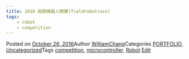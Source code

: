 ```yaml
---
title: 2010 田間機器人競賽(fieldrobotrace)
tags:
    - robot
    - competition
---
```




Posted on [October 26, 2016](http://192.168.1.233/2016/10/26/2010fieldrobotrace/)Author [WilliamChang](http://192.168.1.233/author/williamchang/)Categories [PORTFOLIO](http://192.168.1.233/category/portfolio/), [Uncategorized](http://192.168.1.233/category/uncategorized/)Tags [competition](http://192.168.1.233/tag/competition/), [microcontroller](http://192.168.1.233/tag/microcontroller/), [Robot](http://192.168.1.233/tag/robot/) [Edit](http://192.168.1.233/wp-admin/post.php?post=1185&action=edit)